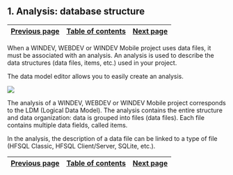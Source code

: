 
## 1. Analysis: database structure
			

| [Previous page](../Concepts_WD/1410087000.md) | [Table of contents](../Concepts_WD/1410087098.md) | [Next page](../Concepts_WD/1410087051.md) |
| --- | --- | --- |



<a name="NOTE1"></a>
<a name="NOTE1_1"></a>
When a WINDEV, WEBDEV or WINDEV Mobile project uses data files, it must be associated with an analysis. An analysis is used to describe the data structures (data files, items, etc.) used in your project.

The data model editor allows you to easily create an analysis.

![](https://doc.pcsoft.fr/en-US/images/image.awp?langid=3&name=P47-Analyse%20Structure%20de%20la%20base%20de%20donn%E9es.gif)


The analysis of a WINDEV, WEBDEV or WINDEV Mobile project corresponds to the LDM (Logical Data Model). The analysis contains the entire structure and data organization: data is grouped into files (data files). Each file contains multiple data fields, called items.

In the analysis, the description of a data file can be linked to a type of file (HFSQL Classic, HFSQL Client/Server, SQLite, etc.).

| [Previous page](../Concepts_WD/1410087000.md) | [Table of contents](../Concepts_WD/1410087098.md) | [Next page](../Concepts_WD/1410087051.md) |
| --- | --- | --- |




